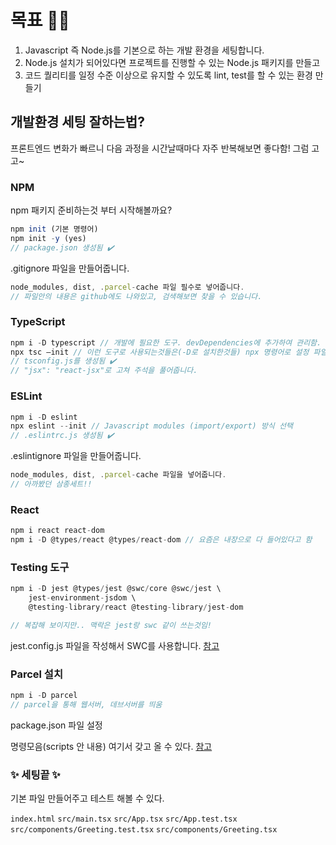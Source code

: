 # 목표 👩‍💻

1. Javascript 즉 Node.js를 기본으로 하는 개발 환경을 세팅합니다.
2. Node.js 설치가 되어있다면 프로젝트를 진행할 수 있는 Node.js 패키지를 만들고
3. 코드 퀄리티를 일정 수준 이상으로 유지할 수 있도록 lint, test를 할 수 있는 환경 만들기

## 개발환경 세팅 잘하는법?

프론트엔드 변화가 빠르니 다음 과정을 시간날때마다 자주 반복해보면 좋다함! 그럼 고고~

### NPM

npm 패키지 준비하는것 부터 시작해볼까요?

```jsx
npm init (기본 명령어)
npm init -y (yes)
// package.json 생성됨 ✔️
```

.gitignore 파일을 만들어줍니다.

```jsx
node_modules, dist, .parcel-cache 파일 필수로 넣어줍니다.
// 파일안의 내용은 github에도 나와있고, 검색해보면 찾을 수 있습니다.
```

### TypeScript

```jsx
npm i -D typescript // 개발에 필요한 도구. devDependencies에 추가하여 관리함.
npx tsc —init // 이런 도구로 사용되는것들은(-D로 설치한것들) npx 명령어로 설정 파일을 만들어 성능 관리를 합니다.
// tsconfig.js를 생성됨 ✔️
// "jsx": "react-jsx"로 고쳐 주석을 풀어줍니다.
```

### ESLint

```jsx
npm i -D eslint
npx eslint --init // Javascript modules (import/export) 방식 선택
// .eslintrc.js 생성됨 ✔️
```

.eslintignore 파일을 만들어줍니다.

```jsx
node_modules, dist, .parcel-cache 파일을 넣어줍니다.
// 아까봤던 삼종세트!!
```

### React

```jsx
npm i react react-dom
npm i -D @types/react @types/react-dom // 요즘은 내장으로 다 들어있다고 함
```

### Testing 도구

```jsx
npm i -D jest @types/jest @swc/core @swc/jest \
    jest-environment-jsdom \
    @testing-library/react @testing-library/jest-dom

// 복잡해 보이지만.. 맥락은 jest랑 swc 같이 쓰는것임!
```

jest.config.js 파일을 작성해서 SWC를 사용합니다.
[참고](https://github.com/ahastudio/CodingLife/blob/main/20220726/react/jest.config.js)

### Parcel 설치

```jsx
npm i -D parcel
// parcel을 통해 웹서버, 데브서버를 띄움
```

package.json 파일 설정

명령모음(scripts 안 내용) 여기서 갖고 올 수 있다.
[참고](https://github.com/ahastudio/CodingLife/blob/main/20220726/react/package.json)

### ✨ 세팅끝 ✨

기본 파일 만들어주고 테스트 해볼 수 있다.

`index.html`
`src/main.tsx`
`src/App.tsx`
`src/App.test.tsx`
`src/components/Greeting.test.tsx`
`src/components/Greeting.tsx`
